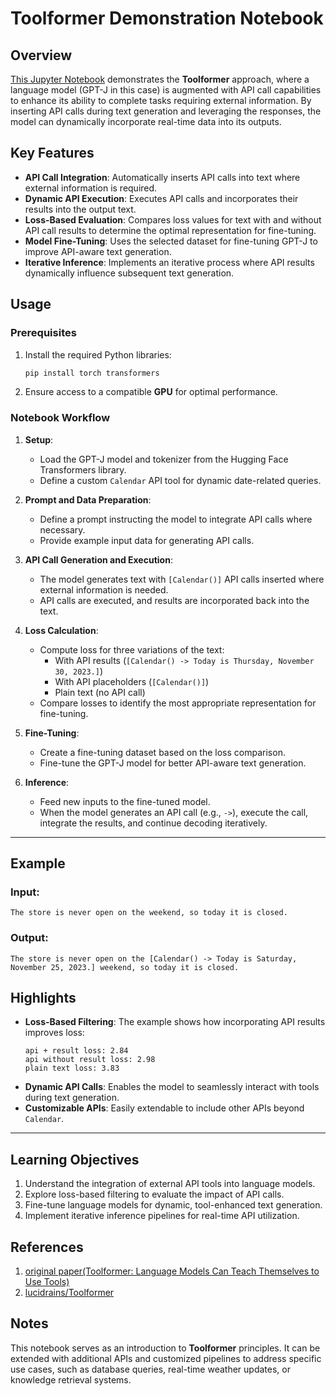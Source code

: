 # Toolformer Demonstration Notebook

## Overview  
[This Jupyter Notebook](https://github.com/limJhyeok/toolformer-experiment/blob/main/jupyter.ipynb) demonstrates the **Toolformer** approach, where a language model (GPT-J in this case) is augmented with API call capabilities to enhance its ability to complete tasks requiring external information. By inserting API calls during text generation and leveraging the responses, the model can dynamically incorporate real-time data into its outputs.

## Key Features  
- **API Call Integration**: Automatically inserts API calls into text where external information is required.  
- **Dynamic API Execution**: Executes API calls and incorporates their results into the output text.  
- **Loss-Based Evaluation**: Compares loss values for text with and without API call results to determine the optimal representation for fine-tuning.  
- **Model Fine-Tuning**: Uses the selected dataset for fine-tuning GPT-J to improve API-aware text generation.  
- **Iterative Inference**: Implements an iterative process where API results dynamically influence subsequent text generation.

## Usage  
### Prerequisites  
1. Install the required Python libraries:  
   ```bash
   pip install torch transformers
   ```
2. Ensure access to a compatible **GPU** for optimal performance.

### Notebook Workflow  
1. **Setup**:  
   - Load the GPT-J model and tokenizer from the Hugging Face Transformers library.  
   - Define a custom `Calendar` API tool for dynamic date-related queries.  

2. **Prompt and Data Preparation**:  
   - Define a prompt instructing the model to integrate API calls where necessary.  
   - Provide example input data for generating API calls.

3. **API Call Generation and Execution**:  
   - The model generates text with `[Calendar()]` API calls inserted where external information is needed.  
   - API calls are executed, and results are incorporated back into the text.

4. **Loss Calculation**:  
   - Compute loss for three variations of the text:
     - With API results (`[Calendar() -> Today is Thursday, November 30, 2023.]`)
     - With API placeholders (`[Calendar()]`)
     - Plain text (no API call)  
   - Compare losses to identify the most appropriate representation for fine-tuning.

5. **Fine-Tuning**:  
   - Create a fine-tuning dataset based on the loss comparison.  
   - Fine-tune the GPT-J model for better API-aware text generation.

6. **Inference**:  
   - Feed new inputs to the fine-tuned model.  
   - When the model generates an API call (e.g., `->`), execute the call, integrate the results, and continue decoding iteratively.

---

## Example  
### Input:  
```text
The store is never open on the weekend, so today it is closed.
```

### Output:  
```text
The store is never open on the [Calendar() -> Today is Saturday, November 25, 2023.] weekend, so today it is closed.
```

## Highlights  
- **Loss-Based Filtering**: The example shows how incorporating API results improves loss:  
  ```
  api + result loss: 2.84
  api without result loss: 2.98
  plain text loss: 3.83
  ```
- **Dynamic API Calls**: Enables the model to seamlessly interact with tools during text generation.  
- **Customizable APIs**: Easily extendable to include other APIs beyond `Calendar`.

---

## Learning Objectives  
1. Understand the integration of external API tools into language models.  
2. Explore loss-based filtering to evaluate the impact of API calls.  
3. Fine-tune language models for dynamic, tool-enhanced text generation.  
4. Implement iterative inference pipelines for real-time API utilization.

## References
1. [original paper(Toolformer: Language Models Can Teach Themselves to Use Tools)](https://arxiv.org/abs/2302.04761)
2. [lucidrains/Toolformer](https://github.com/lucidrains/toolformer-pytorch)

## Notes  
This notebook serves as an introduction to **Toolformer** principles. It can be extended with additional APIs and customized pipelines to address specific use cases, such as database queries, real-time weather updates, or knowledge retrieval systems.
